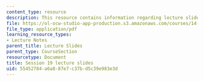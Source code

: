 ```yaml
---
content_type: resource
description: This resource contains information regarding lecture slide 19.
file: https://ol-ocw-studio-app-production.s3.amazonaws.com/courses/14-581-international-economics-i-spring-2013/55452784a6a887e7c37bd5c39e983e3d_MIT14_581S13_Lecslides19.pdf
file_type: application/pdf
learning_resource_types:
- Lecture Notes
parent_title: Lecture Slides
parent_type: CourseSection
resourcetype: Document
title: Session 19 lecture slides
uid: 55452784-a6a8-87e7-c37b-d5c39e983e3d
---
```

